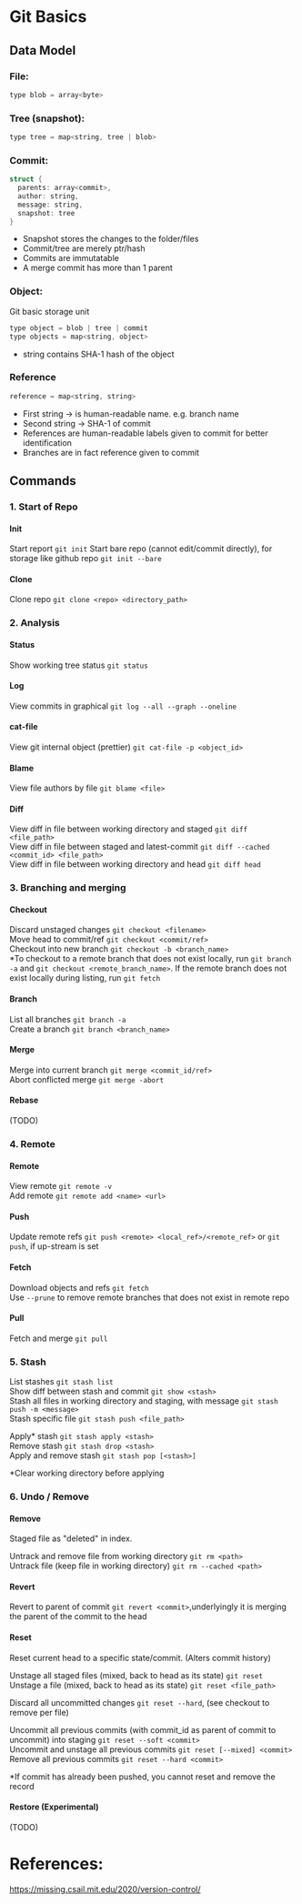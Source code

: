 # Git Basics
## Data Model
### File: 
```c
type blob = array<byte>
```

### Tree (snapshot): 
```c
type tree = map<string, tree | blob>
```

### Commit: 
```c
struct {
  parents: array<commit>,
  author: string,
  message: string,
  snapshot: tree
}
```
* Snapshot stores the changes to the folder/files
* Commit/tree are merely ptr/hash
* Commits are immutatable
* A merge commit has more than 1 parent

### Object:
Git basic storage unit
```c
type object = blob | tree | commit
type objects = map<string, object>
```
* string contains SHA-1 hash of the object

### Reference
```c
reference = map<string, string>
```
* First string -> is human-readable name. e.g. branch name
* Second string -> SHA-1 of commit
* References are human-readable labels given to commit for better identification
* Branches are in fact reference given to commit

## Commands
### 1.  Start of Repo
#### Init
Start report `git init`
Start bare repo (cannot edit/commit directly), for storage like github repo `git init --bare`

#### Clone
Clone repo `git clone <repo> <directory_path>`

### 2.  Analysis
#### Status
Show working tree status `git status`

#### Log
View commits in graphical `git log --all --graph --oneline`

#### cat-file
View git internal object (prettier) `git cat-file -p <object_id>`

#### Blame
View file authors by file `git blame <file>`

#### Diff
View diff in file between working directory and staged `git diff <file_path>`\
View diff in file between staged and latest-commit `git diff --cached <commit_id> <file_path>`\
View diff in file between working directory and head `git diff head`

### 3.  Branching and merging
#### Checkout
Discard unstaged changes `git checkout <filename>`\
Move head to commit/ref `git checkout <commit/ref>`\
Checkout into new branch `git checkout -b <branch_name>`\
*To checkout to a remote branch that does not exist locally, run `git branch -a` and `git checkout <remote_branch_name>`. If the remote branch does not exist locally during listing, run `git fetch`

#### Branch
List all branches `git branch -a`\
Create a branch `git branch <branch_name>`

#### Merge
Merge into current branch `git merge <commit_id/ref>`\
Abort conflicted merge `git merge -abort`

#### Rebase
(TODO)

### 4.  Remote
#### Remote
View remote `git remote -v`\
Add remote `git remote add <name> <url>`

#### Push
Update remote refs `git push <remote> <local_ref>/<remote_ref>` or `git push`, if up-stream is set

#### Fetch
Download objects and refs `git fetch`\
Use `--prune` to remove remote branches that does not exist in remote repo

#### Pull
Fetch and merge `git pull`

### 5.  Stash
List stashes `git stash list`\
Show diff between stash and commit `git show <stash>`\
Stash all files in working directory and staging, with message `git stash push -m <message>`\
Stash specific file `git stash push <file_path>`

Apply* stash `git stash apply <stash>`\
Remove stash `git stash drop <stash>`\
Apply and remove stash `git stash pop [<stash>]`

*Clear working directory before applying

### 6.  Undo / Remove
#### Remove
Staged file as "deleted" in index.

Untrack and remove file from working directory `git rm <path>`\
Untrack file (keep file in working directory) `git rm --cached <path>`


#### Revert
Revert to parent of commit `git revert <commit>`,underlyingly it is merging the parent of the commit to the head

#### Reset
Reset current head to a specific state/commit. (Alters commit history)

Unstage all staged files (mixed, back to head as its state) `git reset`\
Unstage a file (mixed, back to head as its state) `git reset <file_path>`

Discard all uncommitted changes `git reset --hard`, (see checkout to remove per file)

Uncommit all previous commits (with commit_id as parent of commit to uncommit) into staging `git reset --soft <commit>`\
Uncommit and unstage all previous commits `git reset [--mixed] <commit>`\
Remove all previous commits `git reset --hard <commit>`

*If commit has already been pushed, you cannot reset and remove the record

#### Restore (Experimental)
(TODO)

# References:
https://missing.csail.mit.edu/2020/version-control/
